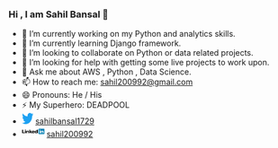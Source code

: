 ### Hi , I am Sahil Bansal 👋


- 🔭 I’m currently working on my Python and analytics skills.
- 🌱 I’m currently learning Django framework.
- 👯 I’m looking to collaborate on Python or data related projects.
- 🤔 I’m looking for help with getting some live projects to work upon.
- 💬 Ask me about AWS , Python , Data Science.
- 📫 How to reach me: sahil200992@gmail.com
- 😄 Pronouns: He / His
- ⚡ My Superhero: DEADPOOL
- <img src="/twitter-logo1.png" width="20" height="20"> [sahilbansal1729](https://twitter.com/sahilbansal1729)
- <img src="/linkedin-logo.png" width="40" height="20"> [sahil200992](https://www.linkedin.com/in/sahil200992/)

